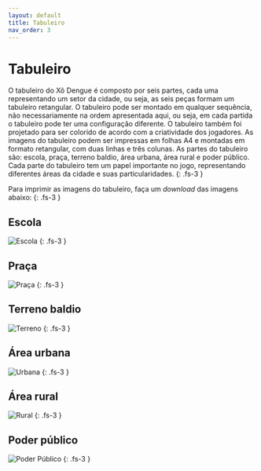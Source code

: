 ```yaml
---
layout: default
title: Tabuleiro
nav_order: 3
---
```


# Tabuleiro

O tabuleiro do Xô Dengue é composto por seis partes, cada uma representando um
setor da cidade, ou seja, as seis peças formam um tabuleiro retangular. O
tabuleiro pode ser montado em qualquer sequência, não necessariamente na ordem
apresentada aqui, ou seja, em cada partida o tabuleiro pode ter uma configuração
diferente. O tabuleiro também foi projetado para ser colorido de acordo com a
criatividade dos jogadores. As imagens do tabuleiro podem ser impressas em
folhas A4 e montadas em formato retangular, com duas linhas e três colunas.
As partes do tabuleiro são: escola, praça, terreno baldio, área urbana, área
rural e poder público. Cada parte do tabuleiro tem um papel importante no jogo,
representando diferentes áreas da cidade e suas particularidades.
{: .fs-3 }

Para imprimir as imagens do tabuleiro, faça um _download_ das imagens abaixo:
{: .fs-3 }

## Escola

![Escola](/imgs/escola.png)
{: .fs-3 }

## Praça

![Praça](/imgs/praca.png)
{: .fs-3 }

## Terreno baldio

![Terreno](/imgs/terreno.png)
{: .fs-3 }

## Área urbana

![Urbana](/imgs/urbana.png)
{: .fs-3 }

## Área rural

![Rural](/imgs/rural.png)
{: .fs-3 }

## Poder público

![Poder Público](/imgs/publico.png)
{: .fs-3 }
